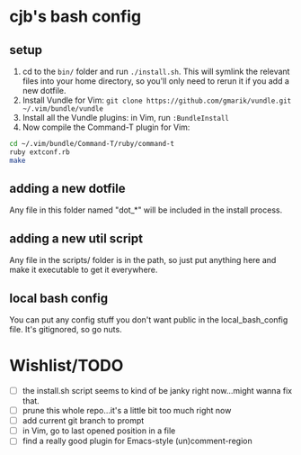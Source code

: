 # cjb's bash config

## setup

1. cd to the `bin/` folder and run `./install.sh`. This will symlink the relevant files into your home directory, so you'll only need to rerun it if you add a new dotfile.
2. Install Vundle for Vim: `git clone https://github.com/gmarik/vundle.git ~/.vim/bundle/vundle`
3. Install all the Vundle plugins: in Vim, run `:BundleInstall`
4. Now compile the Command-T plugin for Vim:

```bash
cd ~/.vim/bundle/Command-T/ruby/command-t
ruby extconf.rb
make
```


## adding a new dotfile

Any file in this folder named "dot\_*" will be included in the install process.

## adding a new util script

Any file in the scripts/ folder is in the path, so just put anything here and make it executable to get it everywhere.

## local bash config

You can put any config stuff you don't want public in the local_bash_config file. It's gitignored, so go nuts.


# Wishlist/TODO

- [ ] the install.sh script seems to kind of be janky right now...might wanna fix that.
- [ ] prune this whole repo...it's a little bit too much right now
- [ ] add current git branch to prompt
- [ ] in Vim, go to last opened position in a file
- [ ] find a really good plugin for Emacs-style (un)comment-region
